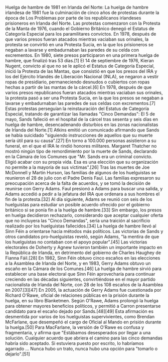 Huelga de hambre de 1981 en Irlanda del Norte: La huelga de hambre irlandesa de 1981 fue la culminación de cinco años de protestas durante la época de Los Problemas por parte de los republicanos irlandeses prisioneros en Irlanda del Norte. Las protestas comenzaron con la Protesta de la Manta de 1976, cuando el Gobierno Británico denegó el Estatus de Categoría Especial para los paramilitares convictos. En 1978, después de que varios presos fueran atacados mientras vaciaban sus orinales, la protesta se convirtió en una Protesta Sucia, en la que los prisioneros se negaban a lavarse y embadurnaban las paredes de su celda con excrementos. En 1980, siete presos participaron en una primera huelga de hambre, que finalizó tras 53 días.[1]​ El 14 de septiembre de 1976, Kieran Nugent, convicto al que no se le aplicó el Estatus de Categoría Especial, inició la Protesta de las Mantas, que consistió en que los presos del IRA y los del Ejército Irlandés de Liberación Nacional (INLA), se negaron a vestir ropas de presidiario, permaneciendo desnudos o cubiertos con ropas hechas a partir de las mantas de la cárcel.[6]​ En 1978, después de que varios presos republicanos fueran atacados mientras vaciaban sus orinales, la protesta pasó a ser una Protesta Sucia, en la que los presos se negaban a lavarse y embadurnaban las paredes de sus celdas con excrementos.[7]​ Estas protestas perseguían la reinstauración del Estatus de Categoría Especial, tratando de garantizar las llamadas "Cinco Demandas": El 5 de mayo, Sands falleció en el hospital de la cárcel tras sesenta y seis días en huelga de hambre, desencadenando disturbios en las zonas nacionalistas de Irlanda del Norte.[1]​ Atkins emitió un comunicado afirmando que Sands se había suicidado "siguiendo instrucciones de aquellos que su muerte sería útil para su causa".[27]​ En torno a 100.000 personas asistieron a su funeral, en el que el IRA le rindió honores militares. Margaret Thatcher no mostró ningún tipo de remordimiento por la muerte de Sands, declarando en la Cámara de los Comunes que "Mr. Sands era un criminal convicto. Eligió acabar con su propia vida. Esa es una elección que su organización no permite a la mayoría de sus víctimas".[26]​ Tras las muertes de Joe McDonnell y Martin Hurson, las familias de algunos de los huelguistas se reunieron el 28 de julio con el Padre Denis Faul. Las familias expresaron su preocupación acerca de la falta de acuerdos, y se tomó la decisión de reunirse con Gerry Adams. Faul presionó a Adams para buscar una salida, y Adams accedió a pedir a la jefatura del IRA que ordenara a sus hombres el fin de la protesta.[32]​ Al día siguiente, Adams se reunió con seis de los huelguistas para estudiar un posible acuerdo ofrecido por el gobierno británico si se ponía fin a la huelga de hambre.[33]​ Sin embargo, los presos en huelga decidieron rechazarlo, considerando que aceptar cualquier oferta que no incluyera las "Cinco Demandas", sería una traición al sacrificio realizado por los huelguistas fallecidos.[34]​ La huelga de hambre llevó al Sinn Féin a orientarse hacia métodos más políticos. Las victorias de Sands y otros candidatos pro-huelguistas reveló, según Adams, "la mentira de que los huelguistas no contaban con el apoyo popular".[45]​ Las victorias electorales de Doherty y Agnew tuvieron también un importante impacto en la República de Irlanda, en detrimento del gobierno de Charles Haughey de Fianna Fáil.[28]​ En 1982, Sinn Féin obtuvo cinco escaños en las elecciones a la Asamblea de Irlanda del Norte, y en 1983, Gerry Adams obtuvo un escaño en la Cámara de los Comunes.[46]​ La huelga de hambre sirvió para establecer una base electoral que Sinn Féin aprovecharía para continuar creciendo en las décadas siguientes, convirtiéndose en el mayor partido nacionalista de Irlanda del Norte, con 28 de los 108 escaños de la Asamblea en 2007.[3]​[47]​ En 2005, la actuación de Gerry Adams fue cuestionada por Richard O'Rawe, oficial de relaciones públicas en la prisión durante la huelga, en su libro Blanketmen. Según O'Rawe, Adams prolongó la huelga para obtener mayores beneficios políticos, y permitió a Carron presentarse candidato para el escaño dejado por Sands.[48]​[49]​ Esta afirmación es desmentida por varios de los huelguistas supervivientes, como Brendan McFarlane, que desempeñó el cargo de Oficial al Mando en prisión durante la huelga.[50]​ Para MacFarlane, la versión de O'Rawe es confusa y fragmentaria, y afirma que "Estábamos desesperados por llegar a una solución. Cualquier acuerdo que abriera el camino para las cinco demandas habría sido aceptado. Si estuviera puesto por escrito, lo habríamos agarrado ... Nunca hubo un trato, nunca hubo una opción para "tomarlo o dejarlo".[51]​
